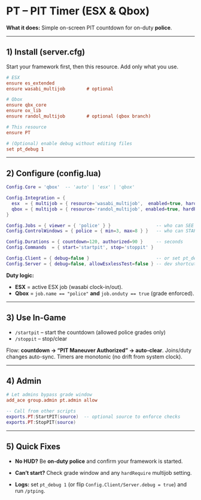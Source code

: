 # PT – PIT Timer (ESX & Qbox)

**What it does:** Simple on-screen PIT countdown for on-duty **police**.

---

## 1) Install (server.cfg)
Start your framework first, then this resource. Add only what you use.
```cfg
# ESX
ensure es_extended
ensure wasabi_multijob        # optional

# Qbox
ensure qbx_core
ensure ox_lib                 
ensure randol_multijob        # optional (qbox branch)

# This resource
ensure PT

# (Optional) enable debug without editing files
set pt_debug 1
````

---

## 2) Configure (config.lua)

```lua
Config.Core = 'qbox'  -- 'auto' | 'esx' | 'qbox'

Config.Integration = {
  esx  = { multijob = { resource='wasabi_multijob',  enabled=true, hardRequire=true  } },
  qbox = { multijob = { resource='randol_multijob', enabled=true, hardRequire=false } }
}

Config.Jobs = { viewer = { 'police' } }                 -- who can SEE (on-duty only)
Config.ControlWindows = { police = { min=3, max=8 } }   -- who can START/STOP

Config.Durations = { countdown=120, authorized=90 }     -- seconds
Config.Commands  = { start='startpit', stop='stoppit' }

Config.Client = { debug=false }                         -- or set pt_debug 1
Config.Server = { debug=false, allowEsxlessTest=false } -- dev shortcut for ESX init
```

**Duty logic:**

* **ESX** = active ESX job (wasabi clock-in/out).
* **Qbox** = `job.name == "police"` **and** `job.onduty == true` (grade enforced).

---

## 3) Use In-Game

* `/startpit` – start the countdown (allowed police grades only)
* `/stoppit`  – stop/clear

Flow: **countdown → “PIT Maneuver Authorized” → auto-clear**.
Joins/duty changes auto-sync. Timers are monotonic (no drift from system clock).

---

## 4) Admin

```cfg
# Let admins bypass grade window
add_ace group.admin pt.admin allow
```

```lua
-- Call from other scripts
exports.PT:StartPIT(source)  -- optional source to enforce checks
exports.PT:StopPIT(source)
```

---

## 5) Quick Fixes

* **No HUD?** Be **on-duty police** and confirm your framework is started.
* **Can’t start?** Check grade window and any `hardRequire` multijob setting.

* **Logs:** set `pt_debug 1` (or flip `Config.Client/Server.debug = true`) and run `/ptping`.


